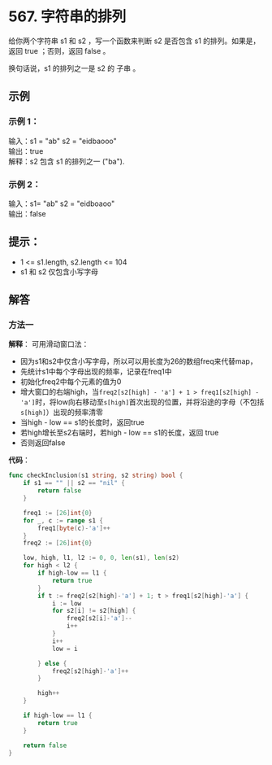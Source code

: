 # 567. 字符串的排列
给你两个字符串 s1 和 s2 ，写一个函数来判断 s2 是否包含 s1 的排列。如果是，返回 true ；否则，返回 false 。

换句话说，s1 的排列之一是 s2 的 子串 。

## 示例
### 示例 1：

输入：s1 = "ab" s2 = "eidbaooo"  
输出：true  
解释：s2 包含 s1 的排列之一 ("ba").

### 示例 2：

输入：s1= "ab" s2 = "eidboaoo"  
输出：false
 
## 提示：

- 1 <= s1.length, s2.length <= 104
- s1 和 s2 仅包含小写字母

## 解答
### 方法一
**解释**：
可用滑动窗口法：  
- 因为s1和s2中仅含小写字母，所以可以用长度为26的数组freq来代替map，
- 先统计s1中每个字母出现的频率，记录在freq1中
- 初始化freq2中每个元素的值为0
- 增大窗口的右端high，当`freq2[s2[high] - 'a'] + 1 > freq1[s2[high] - 'a']`时，将low向右移动至`s[high]`首次出现的位置，并将沿途的字母（不包括`s[high]`）出现的频率清零
- 当high - low == s1的长度时，返回true
- 若high增长至s2右端时，若high - low == s1的长度，返回 true
- 否则返回false  

**代码**：
```go
func checkInclusion(s1 string, s2 string) bool {
	if s1 == "" || s2 == "nil" {
		return false
	}

	freq1 := [26]int{0}
	for _, c := range s1 {
		freq1[byte(c)-'a']++
	}
	freq2 := [26]int{0}

	low, high, l1, l2 := 0, 0, len(s1), len(s2)
	for high < l2 {
		if high-low == l1 {
			return true
		}
		if t := freq2[s2[high]-'a'] + 1; t > freq1[s2[high]-'a'] {
			i := low
			for s2[i] != s2[high] {
				freq2[s2[i]-'a']--
				i++
			}
			i++
			low = i

		} else {
			freq2[s2[high]-'a']++
		}

		high++
	}

	if high-low == l1 {
		return true
	}

	return false
}
```